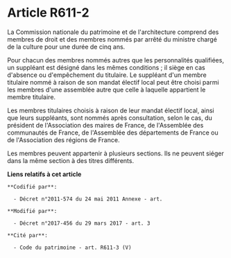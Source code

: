 # Article R611-2

La Commission nationale du patrimoine et de l'architecture comprend des membres de droit et des membres nommés par arrêté du
ministre chargé de la culture pour une durée de cinq ans.

Pour chacun des membres nommés autres que les personnalités qualifiées, un suppléant est désigné dans les mêmes conditions ;
il siège en cas d'absence ou d'empêchement du titulaire. Le suppléant d'un membre titulaire nommé à raison de son mandat
électif local peut être choisi parmi les membres d'une assemblée autre que celle à laquelle appartient le membre titulaire.

Les membres titulaires choisis à raison de leur mandat électif local, ainsi que leurs suppléants, sont nommés après
consultation, selon le cas, du président de l'Association des maires de France, de l'Assemblée des communautés de France, de
l'Assemblée des départements de France ou de l'Association des régions de France.

Les membres peuvent appartenir à plusieurs sections. Ils ne peuvent siéger dans la même section à des titres différents.

**Liens relatifs à cet article**

	**Codifié par**:

	  - Décret n°2011-574 du 24 mai 2011 Annexe - art.

	**Modifié par**:

	  - Décret n°2017-456 du 29 mars 2017 - art. 3

	**Cité par**:

	  - Code du patrimoine - art. R611-3 (V)
